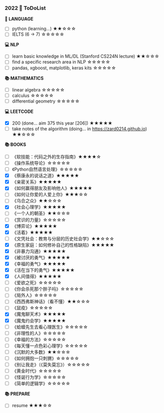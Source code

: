 ### 2022  🚩 ToDoList

**📰 LANGUAGE**

* [ ] python (learning...) ★★☆☆☆
* [ ] IELTS (6 -> 7) ☆☆☆☆☆

**💻 NLP**

* [ ] learn basic knowledge in ML/DL (Stanford CS224N lecture) ★★☆☆☆
* [ ] find a specific research area in NLP ☆☆☆☆☆
* [ ] pandas, xgboost, matplotlib, keras kits  ☆☆☆☆☆

**📚 MATHEMATICS**

* [ ] linear algebra ☆☆☆☆☆
* [ ] calculus ☆☆☆☆☆
* [ ] differential geometry ☆☆☆☆☆ 

**💻 LEETCODE**

* [x] 200 (done... aim 375 this year [206]) ★★★★★
* [ ] take notes of the algorithm (doing... in https://zard0214.github.io) ★★☆☆☆

**📚 BOOKS**

* [ ] 《软技能：代码之外的生存指南》★★★★☆
* [ ] 《操作系统导论》☆☆☆☆☆
* [ ] 《Python自然语言处理》☆☆☆☆☆
* [x] 《蔡康永的说话之道》★★★★★
* [x] 《亲密关系》★★★★★
* [x] 《如何赢得朋友及影响他人》★★★★★
* [ ] 《如何让你爱的人爱上你》★★★☆☆
* [ ] 《乌合之众》★★☆☆☆
* [x] 《社会心理学》★★★★★
* [ ] 《一个人的朝圣》★★☆☆☆
* [ ] 《赏识的力量》☆☆☆☆☆
* [x] 《博弈论》★★★★★
* [x] 《活着》★★★★★
* [ ] 《文凭社会：教育与分层的历史社会学》★★☆☆☆
* [x] 《原生家庭：如何修补自己的性格缺陷》★★★★★
* [x] 《非暴力沟通》★★★★★
* [x] 《被讨厌的勇气》★★★★★
* [x] 《幸福的勇气》★★★★★
* [x] 《活在当下的勇气》★★★★★
* [x] 《人间值得》★★★★★
* [ ] 《爱欲之死》☆☆☆☆☆
* [ ] 《你会杀死那个胖子吗》☆☆☆☆☆
* [ ] 《局外人》☆☆☆☆☆
* [ ] 《西西弗斯神话》（看不懂）★★☆☆☆
* [ ] 《鼠疫》☆☆☆☆☆
* [x] 《魔鬼聊天术》★★★★★
* [x] 《魔鬼约会学》★★★★★
* [ ] 《蛤蟆先生去看心理医生》☆☆☆☆☆
* [ ] 《非理性的人》☆☆☆☆☆
* [ ] 《幸福的方法》☆☆☆☆☆
* [ ] 《每天懂一点色彩心理学》☆☆☆☆☆
* [ ] 《沉默的大多数》★★☆☆☆
* [ ] 《如何拥抱一只刺猬》☆☆☆☆☆
* [ ] 《别让我走》（《莫失莫忘》）☆☆☆☆☆
* [ ] 《黄金时代》☆☆☆☆☆
* [ ] 《怪诞行为学》☆☆☆☆☆
* [ ] 《简单的逻辑学》☆☆☆☆☆

**📚 PREPARE**

* [ ] resume ★★★☆☆


